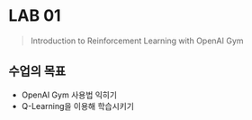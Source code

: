 # LAB 01
> Introduction to Reinforcement Learning with OpenAI Gym

## 수업의 목표
- OpenAI Gym 사용법 익히기
- Q-Learning을 이용해 학습시키기
